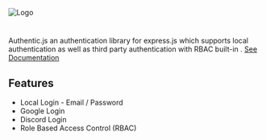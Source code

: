 
![Logo](https://media.discordapp.net/attachments/812901654801678376/1217363571584012308/authentic.png?ex=6603c12c&is=65f14c2c&hm=09a6612c729fefffe250afaf84daaae1b3c805c21eeaee04083b35f159f94a24&=&format=webp&quality=lossless)


#

Authentic.js an authentication library for express.js which supports local authentication as well as third party authentication with RBAC built-in .  [See Documentation](https://authenticjs.com)




## Features

- Local Login - Email / Password
- Google Login
- Discord Login
- Role Based Access Control (RBAC)





